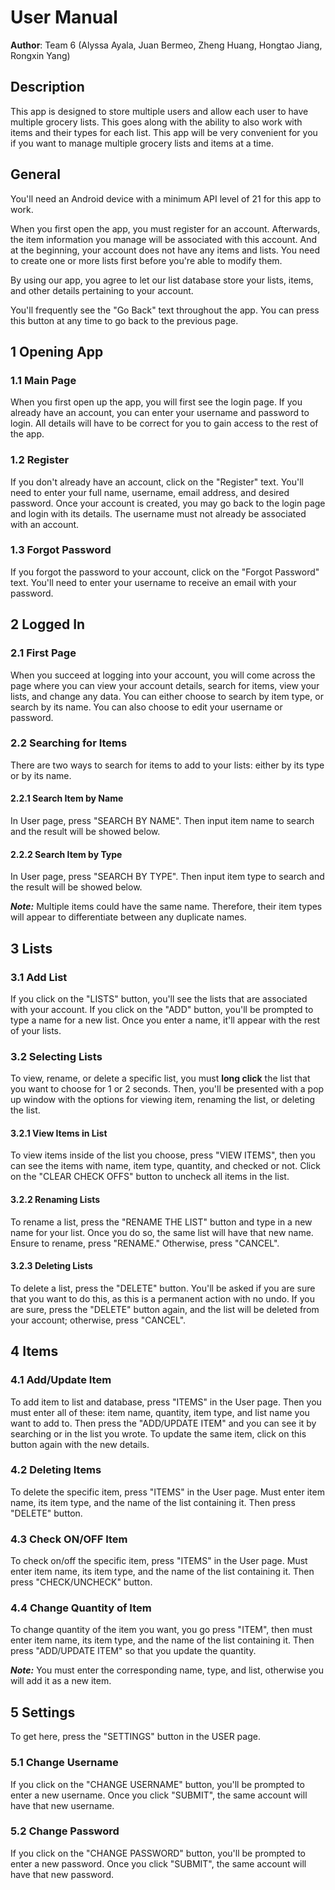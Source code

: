 # User Manual

**Author**: Team 6 (Alyssa Ayala, Juan Bermeo, Zheng Huang, Hongtao Jiang, Rongxin Yang)

## Description

This app is designed to store multiple users and allow each user to have multiple grocery lists. This goes along with the ability to also work with items and their types for each list. This app will be very convenient for you if you want to manage multiple grocery lists and items at a time.

## General

You'll need an Android device with a minimum API level of 21 for this app to work.

When you first open the app, you must register for an account. Afterwards, the item information you manage will be associated with this account. And at the beginning, your account does not have any items and lists. You need to create one or more lists first before you're able to modify them.

By using our app, you agree to let our list database store your lists, items, and other details pertaining to your account.

You'll frequently see the "Go Back" text throughout the app. You can press this button at any time to go back to the previous page.

## 1 Opening App

### 1.1 Main Page

When you first open up the app, you will first see the login page. If you already have an account, you can enter your username and password to login. All details will have to be correct for you to gain access to the rest of the app.

### 1.2 Register

If you don't already have an account, click on the "Register" text. You'll need to enter your full name, username, email address, and desired password. Once your account is created, you may go back to the login page and login with its details.
The username must not already be associated with an account.

### 1.3 Forgot Password

If you forgot the password to your account, click on the "Forgot Password" text. You'll need to enter your username to receive an email with your password.

## 2 Logged In

### 2.1 First Page

When you succeed at logging into your account, you will come across the page where you can view your account details, search for items, view your lists, and change any data.
You can either choose to search by item type, or search by its name. You can also choose to edit your username or password.

### 2.2 Searching for Items

There are two ways to search for items to add to your lists: either by its type or by its name. 

#### 2.2.1 Search Item by Name

In User page, press "SEARCH BY NAME". Then input item name to search and the result will be showed below.

#### 2.2.2 Search Item by Type

In User page, press "SEARCH BY TYPE". Then input item type to search and the result will be showed below.

***Note:*** Multiple items could have the same name. Therefore, their item types will appear to differentiate between any duplicate names.

## 3 Lists

### 3.1 Add List

If you click on the "LISTS" button, you'll see the lists that are associated with your account. 
If you click on the "ADD" button, you'll be prompted to type a name for a new list.
Once you enter a name, it'll appear with the rest of your lists.

### 3.2 Selecting Lists

To view, rename, or delete a specific list, you must **long click** the list that you want to choose for 1 or 2 seconds. Then, you'll be presented with a pop up window with the options for viewing item, renaming the list, or deleting the list.

#### 3.2.1 View Items in List

To view items inside of the list you choose, press "VIEW ITEMS", then you can see the items with name, item type, quantity, and checked or not. Click on the "CLEAR CHECK OFFS" button to uncheck all items in the list.


#### 3.2.2 Renaming Lists

To rename a list, press the "RENAME THE LIST" button and type in a new name for your list. Once you do so, the same list will have that new name. Ensure to rename, press "RENAME." Otherwise, press "CANCEL".

#### 3.2.3 Deleting Lists

To delete a list, press the "DELETE" button. You'll be asked if you are sure that you want to do this, as this is a permanent action with no undo. If you are sure, press the "DELETE" button again, and the list will be deleted from your account; otherwise, press "CANCEL".


## 4 Items

### 4.1 Add/Update Item

To add item to list and database, press "ITEMS" in the User page. Then you must enter all of these: item name, quantity, item type, and list name you want to add to. Then press the "ADD/UPDATE ITEM" and you can see it by searching or in the list you wrote. To update the same item, click on this button again with the new details.

### 4.2 Deleting Items

To delete the specific item, press "ITEMS" in the User page. Must enter item name, its item type, and the name of the list containing it. Then press "DELETE" button.

### 4.3 Check ON/OFF Item

To check on/off the specific item, press "ITEMS" in the User page. Must enter item name, its item type, and the name of the list containing it. Then press "CHECK/UNCHECK" button.

### 4.4 Change Quantity of Item

To change quantity of the item you want, you go press "ITEM", then must enter item name, its item type, and the name of the list containing it. Then press "ADD/UPDATE ITEM" so that you update the quantity.

***Note:*** You must enter the corresponding name, type, and list, otherwise you will add it as a new item.


## 5 Settings

To get here, press the "SETTINGS" button in the USER page.

### 5.1 Change Username

If you click on the "CHANGE USERNAME" button, you'll be prompted to enter a new username. Once you click "SUBMIT", the same account will have that new username.

### 5.2 Change Password

If you click on the "CHANGE PASSWORD" button, you'll be prompted to enter a new password. Once you click "SUBMIT", the same account will have that new password.



